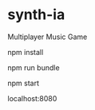 # synth-ia

Multiplayer Music Game

  npm install
  
  npm run bundle

  npm start

  localhost:8080
